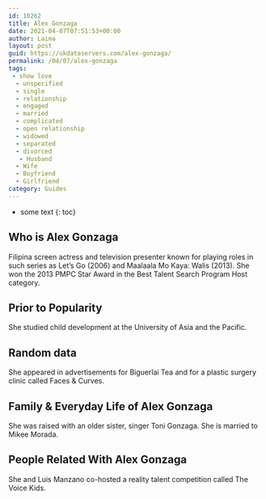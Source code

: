 ```yaml
---
id: 10262
title: Alex Gonzaga
date: 2021-04-07T07:51:53+00:00
author: Laima
layout: post
guid: https://ukdataservers.com/alex-gonzaga/
permalink: /04/07/alex-gonzaga
tags:
 - show love
  - unspecified
  - single
  - relationship
  - engaged
  - married
  - complicated
  - open relationship
  - widowed
  - separated
  - divorced
   - Husband
  - Wife
  - Boyfriend
  - Girlfriend
category: Guides
---
```


* some text
{: toc}


## Who is Alex Gonzaga
                  
                  
                  
Filipina screen actress and television presenter known for playing roles in such series as Let&#8217;s Go (2006) and Maalaala Mo Kaya: Walis (2013). She won the 2013 PMPC Star Award in the Best Talent Search Program Host category.
                  
              
            
              
            
                
                
                
## Prior to Popularity
                  
                  
                  
She studied child development at the University of Asia and the Pacific.
                  
              
            
              
            
                
                
                
## Random data
                  
                  
                  
She appeared in advertisements for Biguerlai Tea and for a plastic surgery clinic called Faces & Curves.
                  
              
            
              
            
                
                
                
## Family & Everyday Life of Alex Gonzaga
                  
                  
                  
She was raised with an older sister, singer Toni Gonzaga. She is married to Mikee Morada. 
                  
              
            
              
            
                
                
                
## People Related With Alex Gonzaga
                  
                  
                  
She and Luis Manzano co-hosted a reality talent competition called The Voice Kids.
                  
              
            
              
            
                
              
            
              
              
            
            
              
            
          
          
          